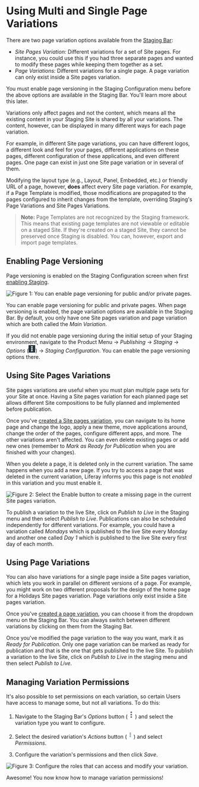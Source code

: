 # Using Multi and Single Page Variations

There are two page variation options available from the [Staging Bar](/docs/7-2/user/-/knowledge_base/u/using-the-staging-environment):

- *Site Pages Variation:* Different variations for a set of Site pages. For instance, you could use this if you had three separate pages and wanted to modify these pages while keeping them together as a set.
- *Page Variations:* Different variations for a single page. A page variation can only exist inside a Site pages variation.

You must enable page versioning in the Staging Configuration menu before the above options are available in the Staging Bar. You'll learn more about this later.

Variations only affect pages and not the content, which means all the existing content in your Staging Site is shared by all your variations. The content, however, can be displayed in many different ways for each page variation.

For example, in different Site page variations, you can have different logos, a different look and feel for your pages, different applications on these pages, different configuration of these applications, and even different pages. One page can exist in just one Site page variation or in several of them.

Modifying the layout type (e.g., Layout, Panel, Embedded, etc.) or friendly URL of a page, however, **does** affect every Site page variation. For example, if a Page Template is modified, those modifications are propagated to the pages configured to inherit changes from the template, overriding Staging's Page Variations and Site Pages Variations.

> **Note:** Page Templates are not recognized by the Staging framework. This means that existing page templates are not viewable or editable on a staged Site. If they're created on a staged Site, they cannot be preserved once Staging is disabled. You can, however, export and import page templates.

## Enabling Page Versioning

Page versioning is enabled on the Staging Configuration screen when first [enabling Staging](/docs/7-2/user/-/knowledge_base/u/enabling-staging).

![Figure 1: You can enable page versioning for public and/or private pages.](../../../../images/page-versioning.png)

You can enable page versioning for public and private pages. When page versioning is enabled, the page variation options are available in the Staging Bar. By default, you only have one Site pages variation and page variation which are both called the *Main Variation*. 

If you did not enable page versioning during the initial setup of your Staging environment, navigate to the Product Menu &rarr; *Publishing* &rarr; *Staging* &rarr; *Options* (![Options](../../../../images/icon-options.png)) &rarr; *Staging Configuration*. You can enable the page versioning options there.

## Using Site Pages Variations

Site pages variations are useful when you must plan multiple page sets for your Site at once. Having a Site pages variation for each planned page set allows different Site compositions to be fully planned and implemented before publication.

Once you've [created a Site pages variation](/docs/7-2/user/-/knowledge_base/u/creating-multi-and-single-page-variations), you can navigate to its home page and change the logo, apply a new theme, move applications around, change the order of the pages, configure different apps, and more. The other variations aren't affected. You can even delete existing pages or add new ones (remember to *Mark as Ready for Publication* when you are finished with your changes).

When you delete a page, it is deleted only in the current variation. The same happens when you add a new page. If you try to access a page that was deleted in the current variation, Liferay informs you this page is not *enabled* in this variation and you must enable it. 

![Figure 2: Select the *Enable* button to create a missing page in the current Site pages variation.](../../../../images/enable-unavailable-page.png)

To publish a variation to the live Site, click on *Publish to Live* in the Staging menu and then select *Publish to Live*. Publications can also be scheduled independently for different variations. For example, you could have a variation called *Mondays* which is published to the live Site every Monday and another one called *Day 1* which is published to the live Site every first day of each month.

## Using Page Variations

You can also have variations for a single page inside a Site pages variation, which lets you work in parallel on different versions of a page. For example, you might work on two different proposals for the design of the home page for a Holidays Site pages variation. Page variations only exist inside a Site pages variation.

Once you've [created a page variation](/docs/7-2/user/-/knowledge_base/u/creating-multi-and-single-page-variations), you can choose it from the dropdown menu on the Staging Bar. You can always switch between different variations by clicking on them from the Staging Bar.

Once you've modified the page variation to the way you want, mark it as *Ready for Publication*. Only one page variation can be marked as ready for publication and that is the one that gets published to the live Site. To publish a variation to the live Site, click on *Publish to Live* in the staging menu and then select *Publish to Live*.

## Managing Variation Permissions

It's also possible to set permissions on each variation, so certain Users have access to manage some, but not all variations. To do this:

1.  Navigate to the Staging Bar's *Options* button (![Options](../../../../images/icon-staging-bar-options.png)) and select the variation type you want to configure.

2.  Select the desired variation's *Actions* button (![Actions](../../../../images/icon-actions.png)) and select *Permissions*.

3.  Configure the variation's permissions and then click *Save*.

![Figure 3: Configure the roles that can access and modify your variation.](../../../../images/page-variation-permissions.png)

Awesome! You now know how to manage variation permissions!
